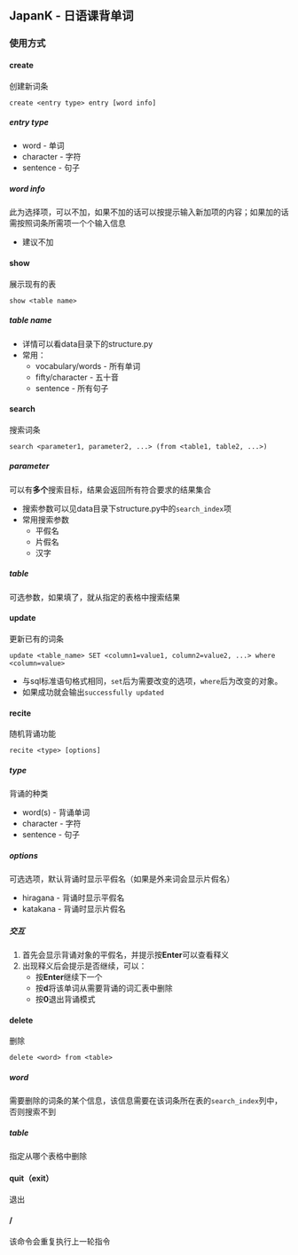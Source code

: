 ## JapanK - 日语课背单词

### 使用方式

#### create

创建新词条

```
create <entry type> entry [word info]
```

##### entry type

- word - 单词
- character - 字符
- sentence - 句子

##### word info

此为选择项，可以不加，如果不加的话可以按提示输入新加项的内容；如果加的话需按照词条所需项一个个输入信息

- 建议不加

#### show

展示现有的表

```
show <table name>
```

##### table name

- 详情可以看data目录下的structure.py
- 常用：
  - vocabulary/words - 所有单词
  - fifty/character - 五十音
  - sentence - 所有句子

#### search

搜索词条

```
search <parameter1, parameter2, ...> (from <table1, table2, ...>)
```

#####  parameter

可以有**多个**搜索目标，结果会返回所有符合要求的结果集合

- 搜索参数可以见data目录下structure.py中的`search_index`项
- 常用搜索参数
  - 平假名
  - 片假名
  - 汉字

##### table

可选参数，如果填了，就从指定的表格中搜索结果

#### update

更新已有的词条

```
update <table_name> SET <column1=value1, column2=value2, ...> where <column=value>
```

- 与sql标准语句格式相同，`set`后为需要改变的选项，`where`后为改变的对象。
- 如果成功就会输出`successfully updated`

#### recite

随机背诵功能

```
recite <type> [options]
```

##### type

背诵的种类

- word(s) - 背诵单词
- character - 字符
- sentence - 句子

##### options

可选选项，默认背诵时显示平假名（如果是外来词会显示片假名）

- hiragana - 背诵时显示平假名
- katakana - 背诵时显示片假名

##### 交互

1. 首先会显示背诵对象的平假名，并提示按**Enter**可以查看释义
2. 出现释义后会提示是否继续，可以：
   - 按**Enter**继续下一个
   - 按**d**将该单词从需要背诵的词汇表中删除
   - 按**0**退出背诵模式

#### delete

删除

```
delete <word> from <table>
```

##### word

需要删除的词条的某个信息，该信息需要在该词条所在表的`search_index`列中，否则搜索不到

##### table

指定从哪个表格中删除

#### quit（exit）

退出

#### /

该命令会重复执行上一轮指令